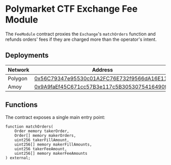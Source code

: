 # Polymarket CTF Exchange Fee Module

The `FeeModule` contract proxies the `Exchange`'s `matchOrders` function and refunds orders' fees if they are charged more than the operator's intent.


## Deployments
| Network          | Address                                                                           |
| ---------------- | --------------------------------------------------------------------------------- |
| Polygon          |[0x56C79347e95530c01A2FC76E732f9566dA16E113](https://polygonscan.com/address/0x56C79347e95530c01A2FC76E732f9566dA16E113)|
| Amoy           |[0x9A9faEf45C671cc57B3e117c5B3053075416490f](https://amoy.polygonscan.com/address/0x9A9faEf45C671cc57B3e117c5B3053075416490f)|

## Functions

The contract exposes a single main entry point:

```[solidity]
function matchOrders(
    Order memory takerOrder,
    Order[] memory makerOrders,
    uint256 takerFillAmount,
    uint256[] memory makerFillAmounts,
    uint256 takerFeeAmount,
    uint256[] memory makerFeeAmounts
) external;
```
